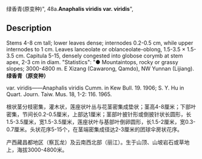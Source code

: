 绿香青(原变种)",
48a.**Anaphalis viridis var. viridis**",

## Description
Stems 4-8 cm tall; lower leaves dense; internodes 0.2-0.5 cm, while upper internodes to 1 cm. Leaves lanceolate or oblanceolate-oblong, 1.5-3.5 × 1.5-3.5 cm. Capitula 5-15, densely congested into globose corymb at stem apex, 2-3 cm in diam.
  "Statistics": "● Mountaintops, rocky or grassy slopes; 3000-4800 m. E Xizang (Cawarong, Qamdo), NW Yunnan (Lijiang).
**绿香青（原变种）**

var. viridis——Anaphalis viridis Cumm. in Kew Bull. 19. 1906; S. Y. Hu in Quart. Journ. Taiw. Mus. 18, 1-2: 116. 1965.

根状茎分枝密集，灌木状，莲座状叶丛与花茎密集成垫状；茎高4-8厘米；下部叶密集，节间长0.2-0.5厘米，上部达1厘米；茎部叶披针形或倒披针状长圆形，长1.5-3.5厘米，宽1.5-3.5厘米，莲座状叶与基部叶倒卵圆形，长1.5-2厘米，宽0.3-0.7厘米。头状花序5-15个，在茎端密集成径达2-3厘米的团球伞房状花序。

产西藏昌都地区（察瓦龙）及云南西北部（丽江）。生于山顶、山坡岩石或草地上，海拔3000-4800米。
